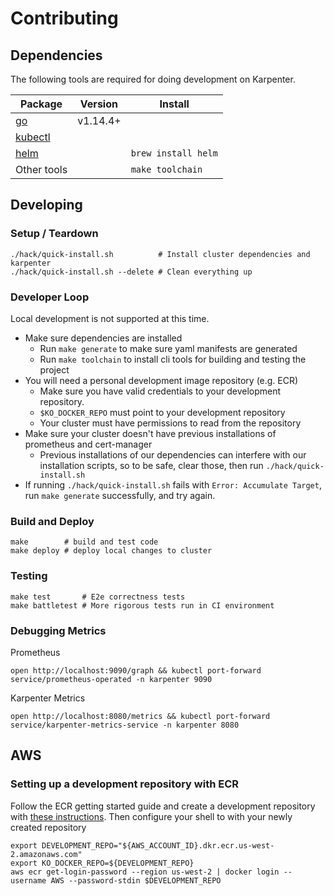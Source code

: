 # Contributing

## Dependencies

The following tools are required for doing development on Karpenter.

| Package                                                            | Version  | Install             |
| ------------------------------------------------------------------ | -------- | ------------------- |
| [go](https://golang.org/dl/)                                       | v1.14.4+ |                     |
| [kubectl](https://kubernetes.io/docs/tasks/tools/install-kubectl/) |          |                     |
| [helm](https://helm.sh/docs/intro/install/)                        |          | `brew install helm` |
| Other tools                                                        |          | `make toolchain`    |

## Developing

### Setup / Teardown

```
./hack/quick-install.sh          # Install cluster dependencies and karpenter
./hack/quick-install.sh --delete # Clean everything up
```

### Developer Loop

Local development is not supported at this time.

* Make sure dependencies are installed
    * Run `make generate` to make sure yaml manifests are generated
    * Run `make toolchain` to install cli tools for building and testing the project
* You will need a personal development image repository (e.g. ECR)
    * Make sure you have valid credentials to your development repository.
    * `$KO_DOCKER_REPO` must point to your development repository
    * Your cluster must have permissions to read from the repository
* Make sure your cluster doesn't have previous installations of prometheus and cert-manager
  * Previous installations of our dependencies can interfere with our installation scripts, so to be safe, clear those, then run `./hack/quick-install.sh` 
* If running `./hack/quick-install.sh` fails with `Error: Accumulate Target`, run `make generate` successfully, and try again.

### Build and Deploy
```
make        # build and test code
make deploy # deploy local changes to cluster
```

### Testing
```
make test       # E2e correctness tests
make battletest # More rigorous tests run in CI environment
```

### Debugging Metrics
Prometheus
```
open http://localhost:9090/graph && kubectl port-forward service/prometheus-operated -n karpenter 9090
```
Karpenter Metrics
```
open http://localhost:8080/metrics && kubectl port-forward service/karpenter-metrics-service -n karpenter 8080
```

## AWS

### Setting up a development repository with ECR
Follow the ECR getting started guide and create a development repository with [these instructions](https://docs.aws.amazon.com/AmazonECR/latest/userguide/getting-started-cli.html). Then configure your shell to with your newly created repository
```
export DEVELOPMENT_REPO="${AWS_ACCOUNT_ID}.dkr.ecr.us-west-2.amazonaws.com"
export KO_DOCKER_REPO=${DEVELOPMENT_REPO}
aws ecr get-login-password --region us-west-2 | docker login --username AWS --password-stdin $DEVELOPMENT_REPO
```

